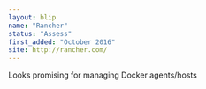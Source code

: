 ```yaml
---
layout: blip
name: "Rancher"
status: "Assess"
first_added: "October 2016"
site: http://rancher.com/
---
```

Looks promising for managing Docker agents/hosts